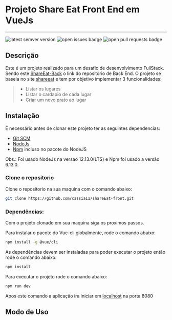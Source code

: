 # Projeto Share Eat Front End em VueJs

----

<img src='https://img.shields.io/github/tag/cassia11/shareEat-front.svg' alt='latest semver version' /> <img src='https://img.shields.io/github/issues/cassia11/shareEat-front.svg' alt='open issues badge' /> <img src='https://img.shields.io/github/issues-pr/cassia11/shareEat-front.svg' alt='open pull requests badge' />

## Descrição
Este é um projeto realizado para um desafio de desenvolvimento FullStack.
Sendo este [ShareEat-Back](https://github.com/cassia11/shareEat) o link do repositorio de Back End.
O projeto se baseia no site [shareeat](https://shareeat.com.br) e tem por objetivo implementar 3 funcionalidades:
>  * Listar os lugares
>  * Listar o cardapio de cada lugar
>  * Criar um novo prato ao lugar


## Instalação

É necessário antes de clonar este projeto ter as seguintes dependencias:

* [Git SCM](https://git-scm.com/downloads)
* [NodeJs](https://nodejs.org/en/)
* [Npm](https://nodejs.org/en/download/) incluso no pacote do NodeJS

Obs.: Foi usado NodeJs na versao 12.13.0(LTS) e Npm foi usado a versão 6.13.0.

### Clone o repositorio

Clone o repositorio na sua maquina com o comando abaixo:
```bash
git clone https://github.com/cassia11/shareEat-front.git
```

### Dependências:

Com o projeto clonado em sua maquina siga os proximos passos.

Para instalar o pacote do Vue-cli globalmente, rode o comando abaixo:
```bash
npm install -g @vue/cli
```
As dependências devem ser instaladas para poder executar o projeto então rode o comando abaixo:
```bash
npm install
```
Para executar o projeto rode o comando abaixo:
```bash
npm run dev
```
Apos este comando a aplicação ira iniciar em [localhost](http://localhost:8080) na porta 8080

## Modo de Uso
